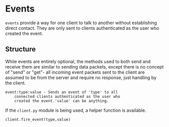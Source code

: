 Events
======
`events` provide a way for one client to talk to another
without establishing direct contact. They are only sent
to clients authenticated as the user who created the
event.

Structure
---------
While events are entirely optional, the methods used to
both send and receive them are similar to sending data
packets, except there is no concept of "send" or "get"-
all incoming event packets sent to the client are
assumed to be from the server and require no response,
just handling by the client.

    event:type:value - Sends an event of 'type' to all
		connected clients authenticated as the user who
		created the event.'value' can be anything.

If the `client.py` module is being used, a helper
function is available.

    client.fire_event(type,value)